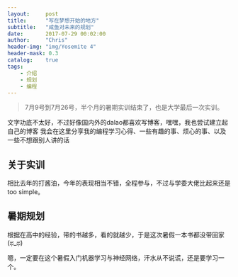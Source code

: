 ```yaml
---
layout:     post
title:      "写在梦想开始的地方"
subtitle:   "咸鱼对未来的规划"
date:       2017-07-29 00:02:00
author:     "Chris"
header-img: "img/Yosemite 4"
header-mask: 0.3
catalog:    true
tags:
    - 介绍
	- 规划
	- 编程
---
```



> 7月9号到7月26号，半个月的暑期实训结束了，也是大学最后一次实训。


文字功底不太好，不过好像国内外的dalao都喜欢写博客，嘿嘿，我也尝试建立起自己的博客
我会在这里分享我的编程学习心得、一些有趣的事、烦心的事、以及一些不想跟别人讲的话


## 关于实训

相比去年的打酱油，今年的表现相当不错，全程参与，不过与学委大佬比起来还是too simple。




## 暑期规划

根据在高中的经验，带的书越多，看的就越少，于是这次暑假一本书都没带回家(ಥ_ಥ)

嗯，一定要在这个暑假入门机器学习与神经网络，汗水从不说谎，还是要学习一个。





